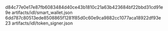 d84c77e0e17e87fb6083484d40ce43b1810c21a63b423684bf22bbd31cd91e9e  artifacts/idl/smart_wallet.json
6dd787c80513ede8508865f1281f85d0c60e9ca9882cc1077aca18922df93e23  artifacts/idl/token_signer.json
```
